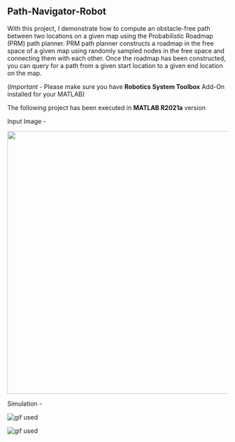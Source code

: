 ## Path-Navigator-Robot
With this project, I demonstrate how to compute an obstacle-free path between two locations on a given
map using the Probabilistic Roadmap (PRM) path planner. PRM path planner constructs a roadmap in
the free space of a given map using randomly sampled nodes in the free space and connecting them
with each other. Once the roadmap has been constructed, you can query for a path from a given start location to a given end location on the map.

(*Important* - Please make sure you have **Robotics System Toolbox** Add-On installed for your MATLAB)

The following project has been executed in **MATLAB R2021a** version 

Input Image - 

<img src="https://github.com/souvik0306/Path-Navigator-Robot/blob/master/Route_Map_Solved.jpeg" width="700" height="600">

Simulation - 

![gif used](https://github.com/souvik0306/Path-Navigator-Robot/blob/master/Simulation_1.gif?raw=true)

![gif used](https://github.com/souvik0306/Path-Navigator-Robot/blob/master/Simulation_2.gif?raw=true)
